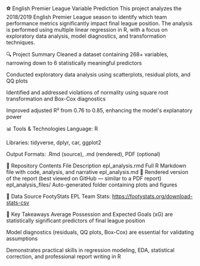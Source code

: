 ⚽ English Premier League Variable Prediction
This project analyzes the 2018/2019 English Premier League season to identify which team performance metrics significantly impact final league position. The analysis is performed using multiple linear regression in R, with a focus on exploratory data analysis, model diagnostics, and transformation techniques.

🔍 Project Summary
Cleaned a dataset containing 268+ variables, narrowing down to 6 statistically meaningful predictors

Conducted exploratory data analysis using scatterplots, residual plots, and QQ plots

Identified and addressed violations of normality using square root transformation and Box-Cox diagnostics

Improved adjusted R² from 0.76 to 0.85, enhancing the model's explanatory power

📊 Tools & Technologies
Language: R

Libraries: tidyverse, dplyr, car, ggplot2

Output Formats: .Rmd (source), .md (rendered), PDF (optional)

📁 Repository Contents
File	Description
epl_analysis.rmd	Full R Markdown file with code, analysis, and narrative
epl_analysis.md	📄 Rendered version of the report (best viewed on GitHub — similar to a PDF report)
epl_analysis_files/	Auto-generated folder containing plots and figures

📎 Data Source
FootyStats EPL Team Stats:
https://footystats.org/download-stats-csv

🧠 Key Takeaways
Average Possession and Expected Goals (xG) are statistically significant predictors of final league position

Model diagnostics (residuals, QQ plots, Box-Cox) are essential for validating assumptions

Demonstrates practical skills in regression modeling, EDA, statistical correction, and professional report writing in R
